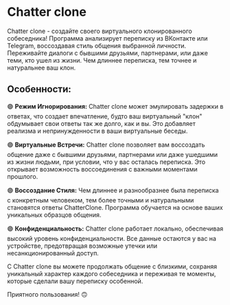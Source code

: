 # Chatter clone

Chatter clone - создайте своего виртуального клонированного собеседника! Программа анализирует переписку из ВКонтакте или Telegram, воссоздавая стиль общения выбранной личности. Переживайте диалоги с бывшими друзьями, партнерами, или даже теми, кто ушел из жизни. Чем длиннее переписка, тем точнее и натуральнее ваш клон.

## Особенности:

🟣 **Режим Игнорирования:** Chatter clone может эмулировать задержки в ответах, что создает впечатление, будто ваш виртуальный "клон" обдумывает свои ответы так же долго, как и вы. Это добавляет реализма и непринужденности в ваши виртуальные беседы.

🟣 **Виртуальные Встречи:** Chatter clone позволяет вам воссоздать общение даже с бывшими друзьями, партнерами или даже ушедшими из жизни людьми, при условии, что у вас осталась переписка. Это открывает возможность воссоединения с важными моментами прошлого.

🟣 **Воссоздание Стиля:** Чем длиннее и разнообразнее была переписка с конкретным человеком, тем более точными и натуральными становятся ответы ChatterClone. Программа обучается на основе ваших уникальных образцов общения.

🟣 **Конфиденциальность:** Chatter clone работает локально, обеспечивая высокий уровень конфиденциальности. Все данные остаются у вас на устройстве, предотвращая возможные утечки или несанкционированный доступ.

С Chatter clone вы можете продолжать общение с близкими, сохраняя уникальный характер каждого собеседника и переживая те моменты, которые сделали вашу переписку особенной.

Приятного пользования! 🙃
